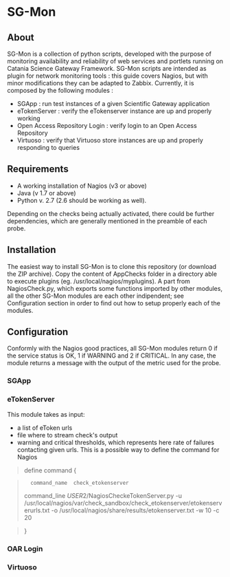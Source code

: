 # SG-Mon
## About

SG-Mon is a collection of python scripts, developed with the purpose of
monitoring availability and reliability of web services and portlets
running on Catania Science Gateway Framework. 
SG-Mon scripts are intended as plugin for network monitoring tools :
this guide covers Nagios, but with minor modifications they can be adapted to Zabbix.
Currently, it is composed by the following modules : 

- SGApp : run test instances of a given Scientific Gateway application
- eTokenServer : verify the eTokenserver instance are up and properly working 
- Open Access Repository Login : verify login to an Open Access Repository
- Virtuoso : verify that Virtuoso store instances are up and properly responding to queries


## Requirements

* A working installation of Nagios (v3 or above)
* Java (v 1.7 or above) 
* Python v. 2.7 (2.6 should be working as well).

Depending on the checks being actually activated, there could be
further dependencies, which are generally mentioned in the preamble of each probe. 

## Installation

The easiest way to install SG-Mon is to clone this repository (or
download the ZIP archive). Copy the content of AppChecks folder in a
directory able to execute plugins (eg. /usr/local/nagios/myplugins). A
part from NagiosCheck.py, which exports some functions imported by
other modules, all the other SG-Mon modules are each other
indipendent; see Configuration section in order to find out how to
setup properly each of the modules.
  
## Configuration

Conformly with the Nagios good practices, all SG-Mon modules return 0
if the service status is OK, 1 if WARNING and 2 if CRITICAL. In any
case, the module returns a message with the output of the metric used
for the probe.

### SGApp
### eTokenServer
This module takes as input:

- a list of eToken urls
- file where to stream check's output  
- warning and critical thresholds, which represents here rate of
failures contacting given urls. 
This is a possible way to define the command for Nagios

>
>define command { 

>       command_name  check_etokenserver
>	command_line  $USER2$/NagiosCheckeTokenServer.py
>	-u /usr/local/nagios/var/check_sandbox/check_etokenserver/etokenserverurls.txt
>	-o /usr/local/nagios/share/results/etokenserver.txt 
>	-w 10 -c 20

>}
					 
### OAR Login
### Virtuoso




